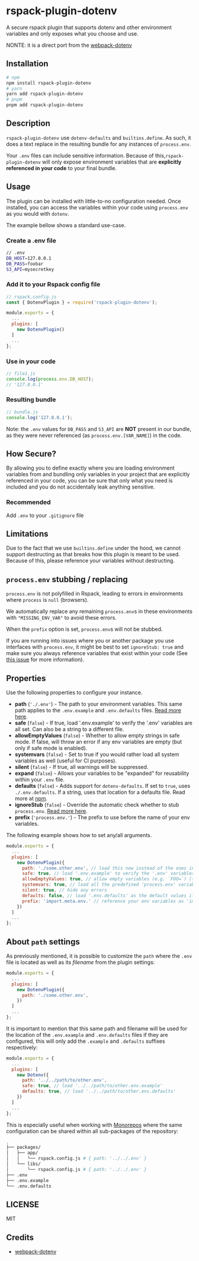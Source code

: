 # rspack-plugin-dotenv

A secure rspack plugin that supports dotenv and other environment variables and only exposes what you choose and use.

NONTE: it is a direct port from the [webpack-dotenv](https://github.com/mrsteele/webpack-dotenv)

## Installation

```bash
# npm
npm install rspack-plugin-dotenv
# yarn
yarn add rspack-plugin-dotenv
# pnpm
pnpm add rspack-plugin-dotenv
```

## Description

`rspack-plugin-dotenv` use `dotenv-defaults` and `builtins.define`. As such, it does a text replace in the resulting bundle for any instances of `process.env`.

Your `.env` files can include sensitive information. Because of this,`rspack-plugin-dotenv` will only expose environment variables that are **explicitly referenced in your code** to your final bundle.

## Usage

The plugin can be installed with little-to-no configuration needed. Once installed, you can access the variables within your code using `process.env` as you would with `dotenv`.

The example bellow shows a standard use-case.

### Create a .env file

```bash
// .env
DB_HOST=127.0.0.1
DB_PASS=foobar
S3_API=mysecretkey
```

### Add it to your Rspack config file

```javascript
// rspack.config.js
const { DotenvPlugin } = require('rspack-plugin-dotenv');

module.exports = {
  ...
  plugins: [
    new DotenvPlugin()
  ]
  ...
};
```

### Use in your code

```javascript
// file1.js
console.log(process.env.DB_HOST);
// '127.0.0.1'
```

### Resulting bundle

```javascript
// bundle.js
console.log('127.0.0.1');
```

Note: the `.env` values for `DB_PASS` and `S3_API` are **NOT** present in our bundle, as they were never referenced (as `process.env.[VAR_NAME]`) in the code.

## How Secure?

By allowing you to define exactly where you are loading environment variables from and bundling only variables in your project that are explicitly referenced in your code, you can be sure that only what you need is included and you do not accidentally leak anything sensitive.

### Recommended

Add `.env` to your `.gitignore` file

## Limitations

Due to the fact that we use `builtins.define` under the hood, we cannot support destructing as that breaks how this plugin is meant to be used. Because of this, please reference your variables without destructing.

## `process.env` stubbing / replacing

`process.env` is not polyfilled in Rspack, leading to errors in environments where `process` is `null` (browsers).

We automatically replace any remaining `process.env`s in these environments with `"MISSING_ENV_VAR"` to avoid these errors.

When the `prefix` option is set, `process.env`s will not be stubbed.

If you are running into issues where you or another package you use interfaces with `process.env`, it might be best to set `ignoreStub: true` and make sure you always reference variables that exist within your code (See [this issue](https://github.com/mrsteele/rspack-plugin-dotenv/issues/271) for more information).

## Properties

Use the following properties to configure your instance.

- **path** (`'./.env'`) - The path to your environment variables. This same path applies to the `.env.example` and `.env.defaults` files. [Read more here](#about-path-settings).
- **safe** (`false`) - If true, load '.env.example' to verify the '.env' variables are all set. Can also be a string to a different file.
- **allowEmptyValues** (`false`) - Whether to allow empty strings in safe mode. If false, will throw an error if any env variables are empty (but only if safe mode is enabled).
- **systemvars** (`false`) - Set to true if you would rather load all system variables as well (useful for CI purposes).
- **silent** (`false`) - If true, all warnings will be suppressed.
- **expand** (`false`) - Allows your variables to be "expanded" for reusability within your `.env` file.
- **defaults** (`false`) - Adds support for `dotenv-defaults`. If set to `true`, uses `./.env.defaults`. If a string, uses that location for a defaults file. Read more at [npm](https://www.npmjs.com/package/dotenv-defaults).
- **ignoreStub** (`false`) - Override the automatic check whether to stub `process.env`. [Read more here](#user-content-processenv-stubbing--replacing).
- **prefix** (`'process.env.'`) - The prefix to use before the name of your env variables.

The following example shows how to set any/all arguments.

```javascript
module.exports = {
  ...
  plugins: [
    new DotenvPlugin({
      path: './some.other.env', // load this now instead of the ones in '.env'
      safe: true, // load '.env.example' to verify the '.env' variables are all set. Can also be a string to a different file.
      allowEmptyValues: true, // allow empty variables (e.g. `FOO=`) (treat it as empty string, rather than missing)
      systemvars: true, // load all the predefined 'process.env' variables which will trump anything local per dotenv specs.
      silent: true, // hide any errors
      defaults: false, // load '.env.defaults' as the default values if empty.
      prefix: 'import.meta.env.' // reference your env variables as 'import.meta.env.ENV_VAR'.
    })
  ]
  ...
};
```

## About `path` settings

As previously mentioned, it is possible to customize the `path` where the `.env` file is located as well as its _filename_ from the plugin settings:

```javascript
module.exports = {
  ...
  plugins: [
    new DotenvPlugin({
      path: './some.other.env',
    })
  ]
  ...
};
```

It is important to mention that this same path and filename will be used for the location of the `.env.example` and `.env.defaults` files if they are configured, this will only add the `.example` and `.defaults` suffixes respectively:

```javascript
module.exports = {
  ...
  plugins: [
    new Dotenv({
      path: '../../path/to/other.env',
      safe: true, // load '../../path/to/other.env.example'
      defaults: true, // load '../../path/to/other.env.defaults'
    })
  ]
  ...
};
```

This is especially useful when working with [Monorepos](https://monorepo.tools/) where the same configuration can be shared within all sub-packages of the repository:

```bash
.
├── packages/
│   ├── app/
│   │   └── rspack.config.js # { path: '../../.env' }
│   └── libs/
│       └── rspack.config.js # { path: '../../.env' }
├── .env
├── .env.example
└── .env.defaults
```

## LICENSE

MIT

## Credits

- [webpack-dotenv](https://github.com/mrsteele/webpack-dotenv)
